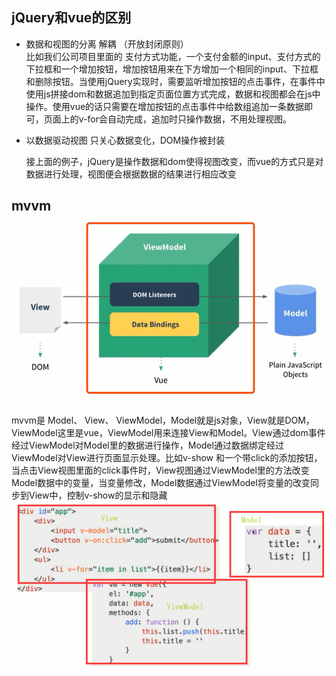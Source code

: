 ## jQuery和vue的区别

* 数据和视图的分离  解耦 （开放封闭原则）  
  比如我们公司项目里面的 支付方式功能，一个支付金额的input、支付方式的下拉框和一个增加按钮，增加按钮用来在下方增加一个相同的input、下拉框和删除按钮。当使用jQuery实现时，需要监听增加按钮的点击事件，在事件中使用js拼接dom和数据追加到指定页面位置方式完成，数据和视图都会在js中操作。使用vue的话只需要在增加按钮的点击事件中给数组追加一条数据即可，页面上的v-for会自动完成，追加时只操作数据，不用处理视图。

* 以数据驱动视图 只关心数据变化，DOM操作被封装

  接上面的例子，jQuery是操作数据和dom使得视图改变，而vue的方式只是对数据进行处理，视图便会根据数据的结果进行相应改变

## mvvm![](/assets/vue/mvvm.png)

mvvm是 Model、 View、 ViewModel，Model就是js对象，View就是DOM，ViewModel这里是vue，ViewModel用来连接View和Model。View通过dom事件经过ViewModel对Model里的数据进行操作，Model通过数据绑定经过ViewModel对View进行页面显示处理。比如v-show 和一个带click的添加按钮，当点击View视图里面的click事件时，View视图通过ViewModel里的方法改变Model数据中的变量，当变量修改，Model数据通过ViewModel将变量的改变同步到View中，控制v-show的显示和隐藏![](/assets/vue/mvvm1.png)


